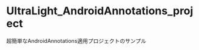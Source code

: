 UltraLight_AndroidAnnotations_project
=====================================

超簡単なAndroidAnnotations適用プロジェクトのサンプル
